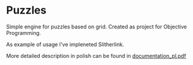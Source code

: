 # Puzzles

Simple engine for puzzles based on grid.
Created as project for Objective Programming.

As example of usage I've impleneted Slitherlink. 

More detailed description in polish can be found in [documentation_pl.pdf](documentation_pl.pdf)
